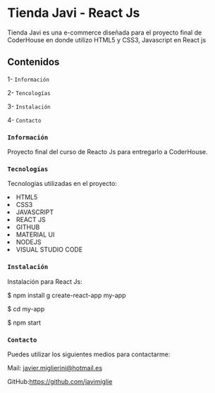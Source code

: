 # Tienda Javi - React Js

Tienda Javi es una e-commerce diseñada para el proyecto final de CoderHouse en donde utilizo HTML5 y CSS3, Javascript en React js

## Contenidos

1- `Información`

2- `Tencologías`

3- `Instalación`

4- `Contacto`

### `Información`

Proyecto final del curso de Reacto Js para entregarlo a CoderHouse.

### `Tecnologías`

Tecnologías utilizadas en el proyecto:

<li>HTML5</li>

<li>CSS3</li>

<li>JAVASCRIPT</li>

<li>REACT JS</li>

<li>GITHUB</li>

<li>MATERIAL UI</li>

<li>NODEJS</li>

<li>VISUAL STUDIO CODE</li>

### `Instalación`

Instalación para React Js:

$ npm install g create-react-app my-app

$ cd my-app

$ npm start

### `Contacto`

Puedes utilizar los siguientes medios para contactarme:

Mail: javier.miglierini@hotmail.es

GitHub:https://github.com/javimiglie
